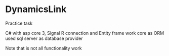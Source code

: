 # DynamicsLink
Practice task

C# with asp core 3, Signal R connection and Entity frame work core as ORM
used sql server as database provider


Note that is not all functionality work  
